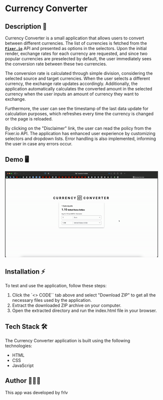 # Currency Converter

## Description 📑

Currency Converter is a small application that allows users to convert between different currencies.
The list of currencies is fetched from the [<b>`Fixer.io`</b>](https://www.fixer.io) API and
presented as options in the selectors. Upon the initial render, exchange rates for each currency are
requested, and since two popular currencies are preselected by default, the user immediately sees
the conversion rate between these two currencies.

The conversion rate is calculated through simple division, considering the selected source and
target currencies. When the user selects a different currency, the exchange rate updates
accordingly. Additionally, the application automatically calculates the converted amount in the
selected currency when the user inputs an amount of currency they want to exchange.

Furthermore, the user can see the timestamp of the last data update for calculation purposes, which
refreshes every time the currency is changed or the page is reloaded.

By clicking on the "Disclaimer" link, the user can read the policy from the Fixer.io API. The
application has enhanced user experience by customizing selectors and dropdown lists. Error handling
is also implemented, informing the user in case any errors occur.

## Demo 🖥

![Demo](https://raw.githubusercontent.com/vadymfrlv/storage/main/demos/cyrrencyConverter/currencyConverter-demo.gif)

## Installation ⚡️

To test and use the application, follow these steps:

1. Click the `<> CODE`` tab above and select "Download ZIP" to get all the necessary files used by
   the application.
2. Extract the downloaded ZIP archive on your computer.
3. Open the extracted directory and run the index.html file in your browser.

## Tech Stack 🛠

The Currency Converter application is built using the following technologies:

- HTML
- CSS
- JavaScript

## Author 👨🏻‍💻

This app was developed by frlv
